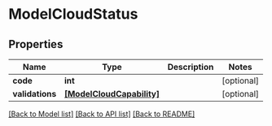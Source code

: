 # ModelCloudStatus

## Properties
Name | Type | Description | Notes
------------ | ------------- | ------------- | -------------
**code** | **int** |  | [optional] 
**validations** | [**[ModelCloudCapability]**](ModelCloudCapability.md) |  | [optional] 

[[Back to Model list]](../README.md#documentation-for-models) [[Back to API list]](../README.md#documentation-for-api-endpoints) [[Back to README]](../README.md)


